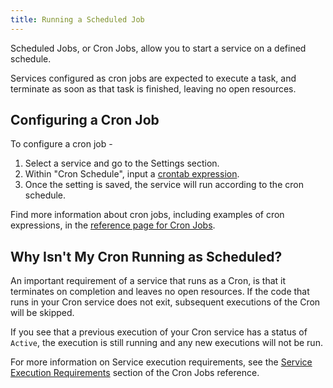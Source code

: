 ```yaml
---
title: Running a Scheduled Job
---
```


Scheduled Jobs, or Cron Jobs, allow you to start a service on a defined schedule.

Services configured as cron jobs are expected to execute a task, and terminate as soon as that task is finished, leaving no open resources.

## Configuring a Cron Job

To configure a cron job -

1. Select a service and go to the Settings section. 
2. Within "Cron Schedule", input a [crontab expression](/reference/cron-jobs#crontab-expressions).
3. Once the setting is saved, the service will run according to the cron schedule.

Find more information about cron jobs, including examples of cron expressions, in the [reference page for Cron Jobs](/reference/cron-jobs).

## Why Isn't My Cron Running as Scheduled?

An important requirement of a service that runs as a Cron, is that it terminates on completion and leaves no open resources.  If the code that runs in your Cron service does not exit, subsequent executions of the Cron will be skipped.

If you see that a previous execution of your Cron service has a status of `Active`, the execution is still running and any new executions will not be run.

For more information on Service execution requirements, see the [Service Execution Requirements](/reference/cron-jobs#service-execution-requirements) section of the Cron Jobs reference.
